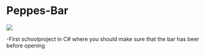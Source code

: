 # Peppes-Bar

![](https://media.giphy.com/media/PvZ2jLjFofH4Q/giphy.gif)

-First schoolproject in C# where you should make sure that the bar has beer before opening

